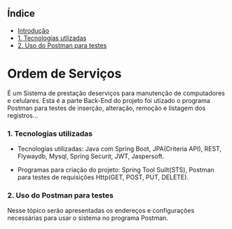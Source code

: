 ## Índice

* [Introdução](https://github.com/wolver98/Ordem-Servico-API#---ordem-de-servicos)
* [1. Tecnologias utlizadas](https://github.com/wolver98/Ordem-Servico-API#1-tecnologias-utilizadas)
* [2. Uso do Postman para testes](https://github.com/wolver98/Ordem-Servico-API#2-uso-do-postman-para-testes)

# Ordem de Serviços 

É um Sistema de prestação deserviços para manutenção de computadores e celulares. Esta é a parte Back-End do projeto foi utizado o programa Postman para testes de inserção, alteração, remoção e listagem dos registros...

### 1. Tecnologias utilizadas

 - Tecnologias utilizadas: Java com Spring Boot, JPA(Criteria API), REST, Flywaydb, Mysql, Spring Securit, JWT, Jaspersoft.

 - Programas para criação do projeto: Spring Tool Suilt(STS), Postman para testes de requisições Http(GET, POST, PUT, DELETE).


### 2. Uso do Postman para testes
Nesse tópico serão apresentadas os endereços e configurações necessárias para usar o sistema no programa Postman. 
